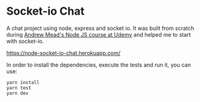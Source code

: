 # Socket-io Chat

A chat project using node, express and socket io. It was built from scratch during [Andrew Mead's Node JS course at Udemy](https://www.udemy.com/the-complete-nodejs-developer-course-2) and helped me to start with socket-io.

https://node-socket-io-chat.herokuapp.com/

In order to install the dependencies, execute the tests and run it, you can use:
```
yarn install
yarn test
yarn dev
```
